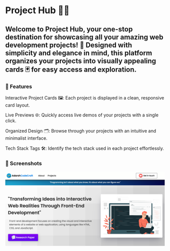 # Project Hub 🚀✨
<h2>Welcome to Project Hub, your one-stop destination for showcasing all your amazing web development projects! 🎉 Designed with simplicity and elegance in mind, this platform organizes your projects into visually appealing cards 🃏 for easy access and exploration.</h2>
<h3>🌟 Features</h3>
<p>Interactive Project Cards 🖼️: Each project is displayed in a clean, responsive card layout.</p>
<p>Live Previews 🌐: Quickly access live demos of your projects with a single click.</p>
<p>Organized Design 🗂️: Browse through your projects with an intuitive and minimalist interface.</p>
<p>Tech Stack Tags 🛠️: Identify the tech stack used in each project effortlessly.</p>
<h3>📸 Screenshots</h3>
<img src="Screenshot 2024-11-26 163322.png" alt="logo"/>
